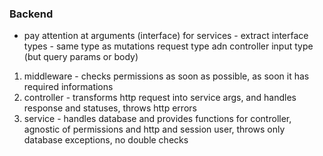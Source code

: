 ### Backend

- pay attention at arguments (interface) for services - extract interface types - same type as mutations request type adn controller input type (but query params or body)

1. middleware - checks permissions as soon as possible, as soon it has required informations
2. controller - transforms http request into service args, and handles response and statuses, throws http errors
3. service - handles database and provides functions for controller, agnostic of permissions and http and session user, throws only database exceptions, no double checks
